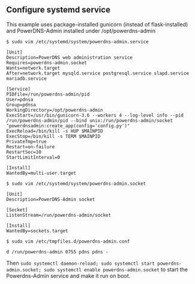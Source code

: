 ## Configure systemd service

This example uses package-installed gunicorn (instead of flask-installed) and PowerDNS-Admin installed under /opt/powerdns-admin

`$ sudo vim /etc/systemd/system/powerdns-admin.service`

```
[Unit]
Description=PowerDNS web administration service
Requires=powerdns-admin.socket
Wants=network.target
After=network.target mysqld.service postgresql.service slapd.service mariadb.service

[Service]
PIDFile=/run/powerdns-admin/pid
User=pdnsa
Group=pdnsa
WorkingDirectory=/opt/powerdns-admin
ExecStart=/usr/bin/gunicorn-3.6 --workers 4 --log-level info --pid /run/powerdns-admin/pid --bind unix:/run/powerdns-admin/socket "powerdnsadmin:create_app(config='config.py')"
ExecReload=/bin/kill -s HUP $MAINPID
ExecStop=/bin/kill -s TERM $MAINPID
PrivateTmp=true
Restart=on-failure
RestartSec=10
StartLimitInterval=0

[Install]
WantedBy=multi-user.target
```

`$ sudo vim /etc/systemd/system/powerdns-admin.socket`

```
[Unit]
Description=PowerDNS-Admin socket

[Socket]
ListenStream=/run/powerdns-admin/socket

[Install]
WantedBy=sockets.target
```

`$ sudo vim /etc/tmpfiles.d/powerdns-admin.conf`

```
d /run/powerdns-admin 0755 pdns pdns -
```

Then `sudo systemctl daemon-reload; sudo systemctl start powerdns-admin.socket; sudo systemctl enable powerdns-admin.socket` to start the Powerdns-Admin service and make it run on boot.
